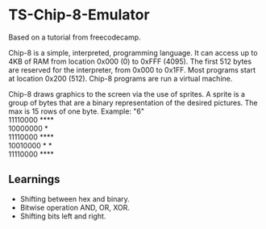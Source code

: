 # TS-Chip-8-Emulator
Based on a tutorial from freecodecamp.

Chip-8 is a simple, interpreted, programming language. It can access up to 4KB of RAM from location 0x000 (0) to 0xFFF (4095). The first 512 bytes are reserved for the interpreter, from 0x000 to 0x1FF. Most programs start at location 0x200 (512). 
Chip-8 programs are run a virtual machine.

Chip-8 draws graphics to the screen via the use of sprites. A sprite is a group of bytes that are a binary representation of the desired pictures.
The max is 15 rows of one byte.
Example: "6" <br/>
11110000    **** <br/>
10000000    *    <br/>
11110000    **** <br/>
10010000    *  * <br/>
11110000    **** <br/>

## Learnings
- Shifting between hex and binary.
- Bitwise operation AND, OR, XOR.
- Shifting bits left and right.

